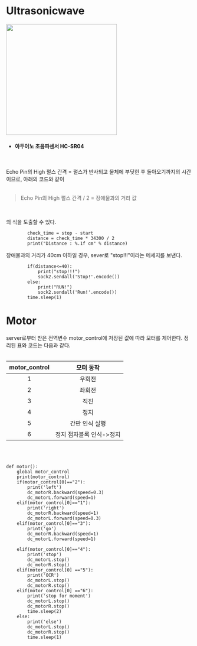 # Ultrasonicwave


<img src="https://user-images.githubusercontent.com/109472852/193396751-b2765428-2a0f-4d6c-b92c-2c3be187fb52.png" height="300px" width="300px">


* #### 아두이노 초음파센서 HC-SR04<br>
<br>

Echo Pin의 High 펄스 간격 = 펄스가 반사되고 물체에 부딪힌 후 돌아오기까지의 시간이므로, 아래의 코드와 같이<br>
<br>

> Echo Pin의 High 펄스 간격 / 2 = 장애물과의 거리 값<br>
<br>

의 식을 도출할 수 있다. 


```
        check_time = stop - start
        distance = check_time * 34300 / 2
        print("Distance : %.1f cm" % distance)
```

장애물과의 거리가 40cm 이하일 경우, sever로 "stop!!!"이라는 메세지를 보낸다.

```
        if(distance<=40):
            print("stop!!!")
            sock2.sendall('Stop!'.encode())
        else:
            print("RUN!")
            sock2.sendall('Run!'.encode())
        time.sleep(1)
```


# Motor

server로부터 받은 전역변수 motor_control에 저장된 값에 따라 모터를 제어한다. 정리된 표와 코드는 다음과 같다.  
<br>


| motor_control | 모터 동작 |
| :----: | :-----: |
| 1 |우회전|
| 2 |좌회전|
| 3 |직진|
| 4 |정지|
| 5 |간판 인식 실행|
| 6 |정지 점자블록 인식->정지|  


<br>
<br>


```
def motor():
    global motor_control
    print(motor_control)
    if(motor_control[0]=="2"):
        print('left')
        dc_motorR.backward(speed=0.3)
        dc_motorL.forward(speed=1)
    elif(motor_control[0]=="1"):
        print('right')
        dc_motorR.backward(speed=1)
        dc_motorL.forward(speed=0.3)
    elif(motor_control[0]=="3"):
        print('go')
        dc_motorR.backward(speed=1)
        dc_motorL.forward(speed=1)

    elif(motor_control[0]=="4"):
        print('stop')
        dc_motorL.stop()
        dc_motorR.stop()
    elif(motor_control[0] =="5"):
        print('OCR')
        dc_motorL.stop()
        dc_motorR.stop()
    elif(motor_control[0] =="6"):
        print('stop for moment')
        dc_motorL.stop()
        dc_motorR.stop()
        time.sleep(2)
    else:
        print('else')
        dc_motorL.stop()
        dc_motorR.stop()
        time.sleep(1)
```
